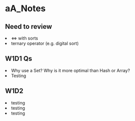 # aA_Notes
<h2> Need to review </h2>
<li> <=> with sorts  </li>
<li> ternary operator (e.g. digital sort) </li>

<h2> W1D1 Qs </h2>
<li> Why use a Set? Why is it more optimal than Hash or Array?  </li>
<li> Testing  </li>


<h2> W1D2 </h2>
<li>testing  </li>
<li>testing  </li>
<li>testing  </li>
